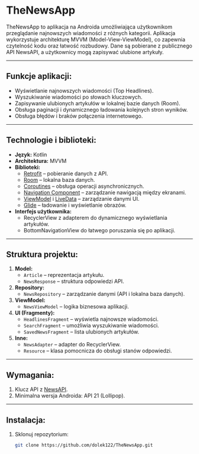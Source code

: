 # TheNewsApp

TheNewsApp to aplikacja na Androida umożliwiająca użytkownikom przeglądanie najnowszych wiadomości z różnych kategorii. Aplikacja wykorzystuje architekturę MVVM (Model-View-ViewModel), co zapewnia czytelność kodu oraz łatwość rozbudowy. Dane są pobierane z publicznego API NewsAPI, a użytkownicy mogą zapisywać ulubione artykuły.

---

## Funkcje aplikacji:
- Wyświetlanie najnowszych wiadomości (Top Headlines).
- Wyszukiwanie wiadomości po słowach kluczowych.
- Zapisywanie ulubionych artykułów w lokalnej bazie danych (Room).
- Obsługa paginacji i dynamicznego ładowania kolejnych stron wyników.
- Obsługa błędów i braków połączenia internetowego.

---

## Technologie i biblioteki:
- **Język:** Kotlin
- **Architektura:** MVVM
- **Biblioteki:**
  - [Retrofit](https://square.github.io/retrofit/) – pobieranie danych z API.
  - [Room](https://developer.android.com/training/data-storage/room) – lokalna baza danych.
  - [Coroutines](https://developer.android.com/kotlin/coroutines) – obsługa operacji asynchronicznych.
  - [Navigation Component](https://developer.android.com/guide/navigation) – zarządzanie nawigacją między ekranami.
  - [ViewModel](https://developer.android.com/topic/libraries/architecture/viewmodel) i [LiveData](https://developer.android.com/topic/libraries/architecture/livedata) – zarządzanie danymi UI.
  - [Glide](https://github.com/bumptech/glide) – ładowanie i wyświetlanie obrazów.
- **Interfejs użytkownika:**
  - RecyclerView z adapterem do dynamicznego wyświetlania artykułów.
  - BottomNavigationView do łatwego poruszania się po aplikacji.

---

## Struktura projektu:
1. **Model:**
   - `Article` – reprezentacja artykułu.
   - `NewsResponse` – struktura odpowiedzi API.
2. **Repository:**
   - `NewsRepository` – zarządzanie danymi (API i lokalna baza danych).
3. **ViewModel:**
   - `NewsViewModel` – logika biznesowa aplikacji.
4. **UI (Fragmenty):**
   - `HeadlinesFragment` – wyświetla najnowsze wiadomości.
   - `SearchFragment` – umożliwia wyszukiwanie wiadomości.
   - `SavedNewsFragment` – lista ulubionych artykułów.
5. **Inne:**
   - `NewsAdapter` – adapter do RecyclerView.
   - `Resource` – klasa pomocnicza do obsługi stanów odpowiedzi.

---

## Wymagania:
1. Klucz API z [NewsAPI](https://newsapi.org/).
2. Minimalna wersja Androida: API 21 (Lollipop).

---

## Instalacja:
1. Sklonuj repozytorium:
   ```bash
   git clone https://github.com/dolek122/TheNewsApp.git
